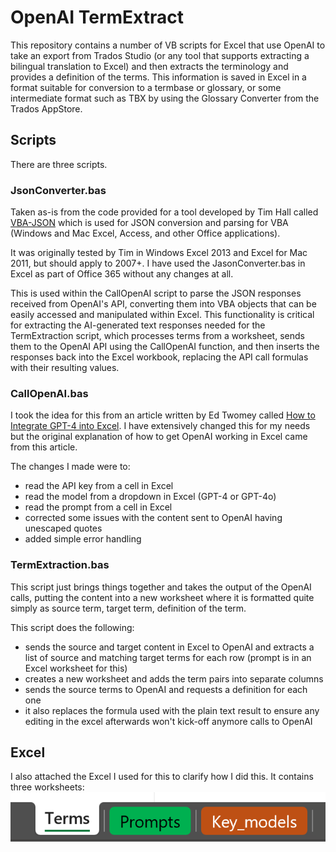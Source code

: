# OpenAI TermExtract

This repository contains a number of VB scripts for Excel that use OpenAI to take an export from Trados Studio (or any tool that supports extracting a bilingual translation to Excel) and then extracts the terminology and provides a definition of the terms. This information is saved in Excel in a format suitable for conversion to a termbase or glossary, or some intermediate format such as TBX by using the Glossary Converter from the Trados AppStore.

## Scripts

There are three scripts.

### JsonConverter.bas

Taken as-is from the code provided for a tool developed by Tim Hall called [VBA-JSON](https://github.com/VBA-tools/VBA-JSON) which is used for JSON conversion and parsing for VBA (Windows and Mac Excel, Access, and other Office applications). 

It was originally tested by Tim in Windows Excel 2013 and Excel for Mac 2011, but should apply to 2007+. I have used the JasonConverter.bas in Excel as part of Office 365 without any changes at all.

This is used within the CallOpenAI script to parse the JSON responses received from OpenAI's API, converting them into VBA objects that can be easily accessed and manipulated within Excel. This functionality is critical for extracting the AI-generated text responses needed for the TermExtraction script, which processes terms from a worksheet, sends them to the OpenAI API using the CallOpenAI function, and then inserts the responses back into the Excel workbook, replacing the API call formulas with their resulting values. 

### CallOpenAI.bas

I took the idea for this from an article written by Ed Twomey called [How to Integrate GPT-4 into Excel](https://medium.com/@ed.twomey1/how-to-integrate-gpt-4-into-excel-23954e4d60a6). I have extensively changed this for my needs but the original explanation of how to get OpenAI working in Excel came from this article.

The changes I made were to:

- read the API key from a cell in Excel
- read the model from a dropdown in Excel (GPT-4 or GPT-4o)
- read the prompt from a cell in Excel
- corrected some issues with the content sent to OpenAI having unescaped quotes
- added simple error handling 

### TermExtraction.bas

This script just brings things together and takes the output of the OpenAI calls, putting the content into a new worksheet where it is formatted quite simply as source term, target term, definition of the term.

This script does the following:

- sends the source and target content in Excel to OpenAI and extracts a list of source and matching target terms for each row (prompt is in an Excel worksheet for this)
- creates a new worksheet and adds the term pairs into separate columns
- sends the source terms to OpenAI and requests a definition for each one
- it also replaces the formula used with the plain text result to ensure any editing in the excel afterwards won't kick-off anymore calls to OpenAI

## Excel

I also attached the Excel I used for this to clarify how I did this. It contains three worksheets:
![Image showing the three worksheet tabs in Excel](images/excel_tabs.png "Excel worksheets")
